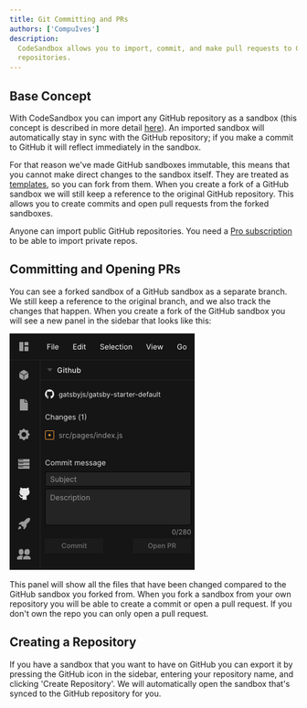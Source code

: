 ```yaml
---
title: Git Committing and PRs
authors: ['CompuIves']
description:
  CodeSandbox allows you to import, commit, and make pull requests to GitHub
  repositories.
---
```


## Base Concept

With CodeSandbox you can import any GitHub repository as a sandbox (this
concept is described in more detail [here](/docs/importing#import-from-github)).
An imported sandbox will automatically stay in sync with the GitHub repository;
if you make a commit to GitHub it will reflect immediately in the sandbox.

For that reason we've made GitHub sandboxes immutable, this means that you
cannot make direct changes to the sandbox itself. They are treated as [templates](/docs/templates), so you can fork from them. When you create a fork of a GitHub sandbox we will still keep a
reference to the original GitHub repository. This allows you to create commits
and open pull requests from the forked sandboxes.

Anyone can import public GitHub repositories. You need a [Pro subscription](https://codesandbox.io/pricing) to be able to import private repos.

## Committing and Opening PRs

You can see a forked sandbox of a GitHub sandbox as a separate branch. We still
keep a reference to the original branch, and we also track the changes that
happen. When you create a fork of the GitHub sandbox you will see a new panel in
the sidebar that looks like this:

![GitHub Sidebar](./images/github-sidebar.png)

This panel will show all the files that have been changed compared to the GitHub
sandbox you forked from. When you fork a sandbox from your own repository you
will be able to create a commit or open a pull request. If you don't own the
repo you can only open a pull request.

## Creating a Repository

If you have a sandbox that you want to have on GitHub you can export it by
pressing the GitHub icon in the sidebar, entering your repository name, and
clicking 'Create Repository'. We will automatically open the sandbox that's
synced to the GitHub repository for you.
